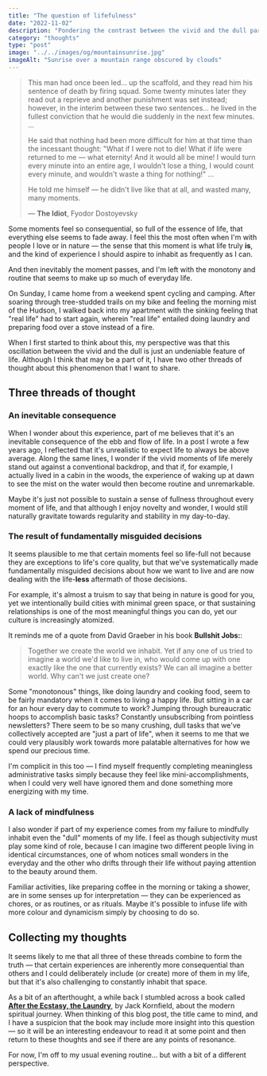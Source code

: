 ```yaml
---
title: "The question of lifefulness"
date: "2022-11-02"
description: "Pondering the contrast between the vivid and the dull parts of life."
category: "thoughts"
type: "post"
image: "../../images/og/mountainsunrise.jpg"
imageAlt: "Sunrise over a mountain range obscured by clouds"
---
```


> This man had once been led… up the scaffold, and they read him his sentence of death by firing squad. Some twenty minutes later they read out a reprieve and another punishment was set instead; however, in the interim between these two sentences… he lived in the fullest conviction that he would die suddenly in the next few minutes. … 
> 
> He said that nothing had been more difficult for him at that time than the incessant thought: "What if I were not to die! What if life were returned to me — what eternity! And it would all be mine! I would turn every minute into an entire age, I wouldn't lose a thing, I would count every minute, and wouldn't waste a thing for nothing!" …
> 
> He told me himself — he didn't live like that at all, and wasted many, many moments.
> 
> — **The Idiot**, Fyodor Dostoyevsky

Some moments feel so consequential, so full of the essence of life, that everything else seems to fade away. I feel this the most often when I'm with people I love or in nature — the sense that this moment is what life truly **is**, and the kind of experience I should aspire to inhabit as frequently as I can. 

And then inevitably the moment passes, and I'm left with the monotony and routine that seems to make up so much of everyday life.

On Sunday, I came home from a weekend spent cycling and camping. After soaring through tree-studded trails on my bike and feeling the morning mist of the Hudson, I walked back into my apartment with the sinking feeling that "real life" had to start again, wherein "real life" entailed doing laundry and preparing food over a stove instead of a fire.

When I first started to think about this, my perspective was that this oscillation between the vivid and the dull is just an undeniable feature of life. Although I think that may be a part of it, I have two other threads of thought about this phenomenon that I want to share. 

## Three threads of thought

### An inevitable consequence

When I wonder about this experience, part of me believes that it's an inevitable consequence of the ebb and flow of life. In a post I wrote a few years ago, I reflected that it's unrealistic to expect life to always be above average. Along the same lines, I wonder if the vivid moments of life merely stand out against a conventional backdrop, and that if, for example, I actually lived in a cabin in the woods, the experience of waking up at dawn to see the mist on the water would then become routine and unremarkable.

Maybe it's just not possible to sustain a sense of fullness throughout every moment of life, and that although I enjoy novelty and wonder, I would still naturally gravitate towards regularity and stability in my day-to-day.

### The result of fundamentally misguided decisions

It seems plausible to me that certain moments feel so life-full not because they are exceptions to life's core quality, but that we've systematically made fundamentally misguided decisions about how we want to live and are now dealing with the life-**less** aftermath of those decisions.

For example, it's almost a truism to say that being in nature is good for you, yet we intentionally build cities with minimal green space, or that sustaining relationships is one of the most meaningful things you can do, yet our culture is increasingly atomized.

It reminds me of a quote from David Graeber in his book **Bullshit Jobs:**:

> Together we create the world we inhabit. Yet if any one of us tried to imagine a world we'd like to live in, who would come up with one exactly like the one that currently exists? We can all imagine a better world. Why can't we just create one?

Some "monotonous" things, like doing laundry and cooking food, seem to be fairly mandatory when it comes to living a happy life. But sitting in a car for an hour every day to commute to work? Jumping through bureaucratic hoops to accomplish basic tasks? Constantly unsubscribing from pointless newsletters? There seem to be so many crushing, dull tasks that we've collectively accepted are "just a part of life", when it seems to me that we could very plausibly work towards more palatable alternatives for how we spend our precious time.

I'm complicit in this too — I find myself frequently completing meaningless administrative tasks simply because they feel like mini-accomplishments, when I could very well have ignored them and done something more energizing with my time.

### A lack of mindfulness

I also wonder if part of my experience comes from my failure to mindfully inhabit even the "dull" moments of my life. I feel as though subjectivity must play some kind of role, because I can imagine two different people living in identical circumstances, one of whom notices small wonders in the everyday and the other who drifts through their life without paying attention to the beauty around them.

Familiar activities, like preparing coffee in the morning or taking a shower, are in some senses up for interpretation — they can be experienced as chores, or as routines, or as rituals. Maybe it's possible to infuse life with more colour and dynamicism simply by choosing to do so.

## Collecting my thoughts

It seems likely to me that all three of these threads combine to form the truth — that certain experiences are inherently more consequential than others and I could deliberately include (or create) more of them in my life, but that it's also challenging to constantly inhabit that space.

As a bit of an afterthought, a while back I stumbled across a book called **[After the Ecstasy, the Laundry](https://www.goodreads.com/book/show/341631.After_the_Ecstasy_the_Laundry)**, by Jack Kornfield, about the modern spiritual journey. When thinking of this blog post, the title came to mind, and I have a suspicion that the book may include more insight into this question — so it will be an interesting endeavour to read it at some point and then return to these thoughts and see if there are any points of resonance.

For now, I'm off to my usual evening routine… but with a bit of a different perspective.
